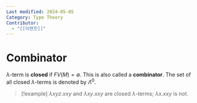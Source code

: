 ```yaml
---
Last modified: 2024-05-05
Category: Type Theory
Contributor:
  - "[[이현진]]"
---
```

# Combinator

$\lambda$-term is **closed** if $FV(M)=\emptyset$. This is also called a **combinator**. The set of all closed $\lambda$-terms is denoted by $\Lambda^{0}$.

>[!example] 
> $\lambda x y z . x x y$ and $\lambda x y . x x y$ are closed $\lambda$-terms; $\lambda x . x x y$ is not.

